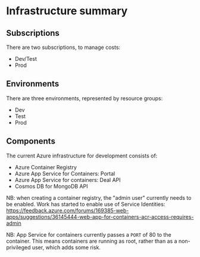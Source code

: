 # Infrastructure summary 

## Subscriptions

There are two subscriptions, to manage costs:

 * Dev/Test
 * Prod

## Environments

There are three environments, represented by resource groups:

 * Dev
 * Test
 * Prod

## Components

The current Azure infrastructure for development consists of:

 * Azure Container Registry
 * Azure App Service for Containers: Portal
 * Azure App Service for containers: Deal API
 * Cosmos DB for MongoDB API

NB: when creating a container registry, the "admin user" currently needs to be enabled. Work has started to enable use of Service Identities: https://feedback.azure.com/forums/169385-web-apps/suggestions/36145444-web-app-for-containers-acr-access-requires-admin

NB: App Service for containers currently passes a `PORT` of 80 to the container. This means containers are running as root, rather than as a non-privileged user, which adds some risk.
